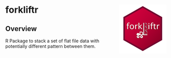 # forkliftr <img src="hex.png" align="right" />

## Overview

R Package to stack a set of flat file data with potentially different pattern between them.
